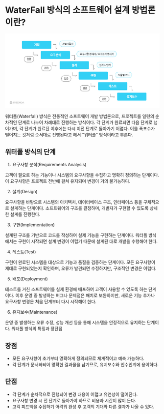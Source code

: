 # WaterFall 방식의 소프트웨어 설계 방법론이란?

![waterfall](images/waterfall1.jpg)


워터폴(Waterfall) 방식은 전통적인 소프트웨어 개발 방법론으로, 프로젝트를 일련의 순차적인 단계로 나누어 차례대로 진행하는 방식이다. 각 단계가 완료되면 다음 단계로 넘어가며, 각 단계가 완료된 이후에는 다시 이전 단계로 돌아가기 어렵다. 이를 폭포수가 떨어지는 것처럼 순서대로 진행된다고 해서 "워터폴" 방식이라고 부른다.

## 워터폴 방식의 단계
1. 요구사항 분석(Requirements Analysis)

고객이 필요로 하는 기능이나 시스템의 요구사항을 수집하고 명확히 정의하는 단계이다.
이 요구사항은 프로젝트 전반에 걸쳐 유지되며 변경이 거의 불가능하다.

2. 설계(Design)

요구사항을 바탕으로 시스템의 아키텍처, 데이터베이스 구조, 인터페이스 등을 구체적으로 설계하는 단계이다.
소프트웨어의 구조를 결정하며, 개발자가 구현할 수 있도록 상세한 설계를 진행한다.

3. 구현(Implementation)

설계된 구조를 기반으로 코드를 작성하여 실제 기능을 구현하는 단계이다.
워터폴 방식에서는 구현이 시작되면 설계 변경이 어렵기 때문에 설계된 대로 개발을 수행해야 한다.

4. 테스트(Test)

구현이 완료된 시스템을 대상으로 기능과 품질을 검증하는 단계이다.
모든 요구사항이 제대로 구현되었는지 확인하며, 오류가 발견되면 수정하지만, 구조적인 변경은 어렵다.

5. 배포(Deployment)

테스트를 거친 소프트웨어를 실제 환경에 배포하여 고객이 사용할 수 있도록 하는 단계이다.
이후 운영 중 발생하는 버그나 문제점은 패치로 보완하지만, 새로운 기능 추가나 요구사항 변경은 처음 단계부터 다시 시작해야 한다.

6. 유지보수(Maintenance)

운영 중 발생하는 오류 수정, 성능 개선 등을 통해 시스템을 안정적으로 유지하는 단계이다.
워터폴 방식의 특징과 장단점

## 장점
- 모든 요구사항이 초기부터 명확하게 정의되므로 체계적이고 예측 가능하다.
- 각 단계가 문서화되어 명확한 결과물을 남기므로, 유지보수와 인수인계에 용이하다.
## 단점
- 각 단계가 순차적으로 진행되어 변경 대응이 어렵고 유연성이 떨어진다.
- 요구사항 변경 시 전 단계로 돌아가야 하므로 비용과 시간이 많이 든다.
- 고객 피드백을 수집하기 어려워 완성 후 고객의 기대와 다른 결과가 나올 수 있다.
